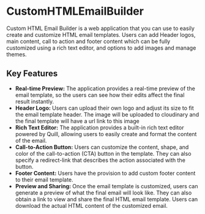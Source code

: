 # CustomHTMLEmailBuilder

Custom HTML Email Builder is a web application that you can use to easily create and customize HTML email templates. Users can add Header logos, main content, call to action and footer content which can be fully customized using a rich text editor, and options to add images and manage themes. 

## Key Features
* <b>Real-time Preview:</b> The application provides a real-time preview of the email template, so the users can see how their edits affect the final result instantly.
* <b>Header Logo:</b> Users can upload their own logo and adjust its size to fit the email template header. The image will be uploaded to cloudinary and the final template will have a url link to this image
* <b>Rich Text Editor:</b> The application provides a built-in rich text editor powered by Quill, allowing users to easily create and format the content of the email.
* <b>Call-to-Action Button:</b> Users can customize the content, shape, and color of the call-to-action (CTA) button in the template. They can also specify a redirect-link that describes the action associated with the button.
* <b>Footer Content:</b> Users have the provision to add custom footer content to their email template.
* <b>Preview and Sharing:</b> Once the email template is customized, users can generate a preview of what the final email will look like. They can also obtain a link to view and share the final HTML email template. Users can download the actual HTML content of the customized email.
